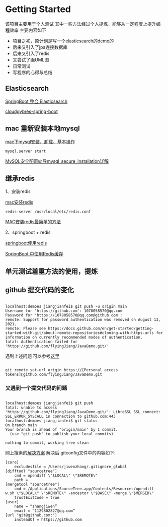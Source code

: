 # Getting Started
该项目主要用于个人测试
其中一些方法经过个人提炼，能够从一定程度上提升编程效率
主要内容如下
- 项目之初，原计划是写一个elasticsearch的demo的
- 后来又引入了jpa连接数据库
- 后来又引入了redis
- 又尝试了画UML图
- 日常测试
- 写程序的心得与总结

## Elasticsearch

[SpringBoot 整合 Elasticsearch](https://blog.csdn.net/wyf2017/article/details/125218036?spm=1001.2101.3001.6650.7&utm_medium=distribute.pc_relevant.none-task-blog-2%7Edefault%7EBlogCommendFromBaidu%7Edefault-7-125218036-blog-108428430.pc_relevant_multi_platform_whitelistv3&depth_1-utm_source=distribute.pc_relevant.none-task-blog-2%7Edefault%7EBlogCommendFromBaidu%7Edefault-7-125218036-blog-108428430.pc_relevant_multi_platform_whitelistv3&utm_relevant_index=10)

[cloudgyb/es-spring-boot](https://github.com/cloudgyb/es-spring-boot/blob/main/src/main/java/com/github/cloudgyb/esspringboot/BookEntity.java)

## mac 重新安装本地mysql

[mac下mysql安装、卸载、基本操作](https://blog.csdn.net/fgdfgasd/article/details/80620135?spm=1001.2101.3001.6661.1&utm_medium=distribute.pc_relevant_t0.none-task-blog-2)

```shell script
mysql.server start
```

[MySQL安全配置向导mysql_secure_installation详解](https://www.niwoxuexi.com/blog/php/article/1876)

## 继承redis

1、安装redis

[mac安装redis](https://blog.csdn.net/m290345792/article/details/123606716)

```shell script
redis-server /usr/local/etc/redis.conf
```
[MAC安装redis最简单的方法](https://blog.csdn.net/qq_41689620/article/details/85995880?spm=1001.2101.3001.6650.1&utm_medium=distribute.pc_relevant.none-task-blog-2%7Edefault%7ECTRLIST%7Edefault-1-85995880-blog-123606716.pc_relevant_multi_platform_whitelistv1&depth_1-utm_source=distribute.pc_relevant.none-task-blog-2%7Edefault%7ECTRLIST%7Edefault-1-85995880-blog-123606716.pc_relevant_multi_platform_whitelistv1&utm_relevant_index=2)

2、springboot + redis

[springboot使用redis](https://blog.csdn.net/qq_49044908/article/details/121883374)

[SpringBoot 中使用Redis缓存](https://xcbeyond.blog.csdn.net/article/details/81116600?spm=1001.2101.3001.6650.2&utm_medium=distribute.pc_relevant.none-task-blog-2%7Edefault%7ECTRLIST%7Edefault-2-81116600-blog-121883374.pc_relevant_multi_platform_whitelistv3&depth_1-utm_source=distribute.pc_relevant.none-task-blog-2%7Edefault%7ECTRLIST%7Edefault-2-81116600-blog-121883374.pc_relevant_multi_platform_whitelistv3&utm_relevant_index=5)

## 单元测试着重方法的使用，提炼

## github 提交代码的变化
```shell script

localhost:demoes jiangjianfei$ git push -u origin main
Username for 'https://github.com': 1078058570@qq.com
Password for 'https://1078058570@qq.com@github.com': 
remote: Support for password authentication was removed on August 13, 2021.
remote: Please see https://docs.github.com/en/get-started/getting-started-with-git/about-remote-repositories#cloning-with-https-urls for information on currently recommended modes of authentication.
fatal: Authentication failed for 'https://github.com/flyingJiang/JavaDemo.git/'

```
遇到上述问题 可以参考[这里](https://docs.github.com/cn/authentication/keeping-your-account-and-data-secure/creating-a-personal-access-token)
```shell script

git remote set-url origin https://[Personal access tokens]@github.com/flyingJiang/JavaDemo.git
```
### 又遇到一个提交代码的问题

```shell script

localhost:demoes jiangjianfei$ git push
fatal: unable to access 'https://github.com/flyingJiang/JavaDemo.git/': LibreSSL SSL_connect: SSL_ERROR_SYSCALL in connection to github.com:443 
localhost:demoes jiangjianfei$ git status
On branch main
Your branch is ahead of 'origin/main' by 1 commit.
  (use "git push" to publish your local commits)

nothing to commit, working tree clean

```
网上搜素的[解决方案](https://www.jianshu.com/p/8ff150623888)
解决后.gitconfig文件中的内容如下:
```shell script
[core]
    excludesfile = /Users/jiwenzhang/.gitignore_global
[difftool "sourcetree"]
    cmd = opendiff \"$LOCAL\" \"$REMOTE\"
    path = 
[mergetool "sourcetree"]
    cmd = /Applications/SourceTree.app/Contents/Resources/opendiff-w.sh \"$LOCAL\" \"$REMOTE\" -ancestor \"$BASE\" -merge \"$MERGED\"
    trustExitCode = true
[user]
    name = “zhangjiwen”
    email = “1129802827@qq.com”
[url "git@github.com:"]
    insteadOf = https://github.com
```
